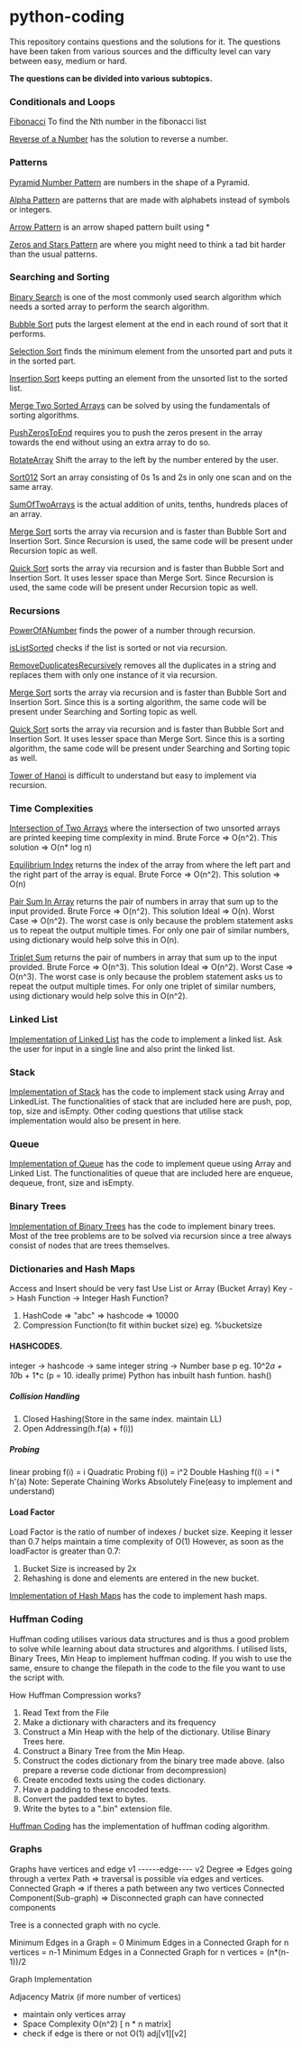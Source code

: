 # python-coding

This repository contains questions and the solutions for it.
The questions have been taken from various sources and the difficulty level can vary between easy, medium or hard.

**The questions can be divided into various subtopics.**

### Conditionals and Loops
[Fibonacci](https://github.com/karanmalh0tra/python-coding/tree/master/NthFibonacciNumber) To find the Nth number in the fibonacci list

[Reverse of a Number](https://github.com/karanmalh0tra/python-coding/tree/master/ReverseOfANumber) has the solution to reverse a number.

### Patterns

[Pyramid Number Pattern](https://github.com/karanmalh0tra/python-coding/tree/master/PyramidNumberPattern) are numbers in the shape of a Pyramid.

[Alpha Pattern](https://github.com/karanmalh0tra/python-coding/blob/master/AlphaPattern) are patterns that are made with alphabets instead of symbols or integers.

[Arrow Pattern](https://github.com/karanmalh0tra/python-coding/tree/master/ArrowPattern) is an arrow shaped pattern built using *

[Zeros and Stars Pattern](https://github.com/karanmalh0tra/python-coding/tree/master/ZerosAndStarsPattern) are where you might need to think a tad bit harder than the usual patterns.

### Searching and Sorting
[Binary Search](https://github.com/karanmalh0tra/python-coding/tree/master/BinarySearch) is one of the most commonly used search algorithm which needs a sorted array to perform the search algorithm.

[Bubble Sort](https://github.com/karanmalh0tra/python-coding/tree/master/BubbleSort) puts the largest element at the end in each round of sort that it performs.

[Selection Sort](https://github.com/karanmalh0tra/python-coding/tree/master/SelectionSort) finds the minimum element from the unsorted part and puts it in the sorted part.

[Insertion Sort](https://github.com/karanmalh0tra/python-coding/tree/master/InsertionSort) keeps putting an element from the unsorted list to the sorted list.

[Merge Two Sorted Arrays](https://github.com/karanmalh0tra/python-coding/tree/master/MergeTwoSortedArrays) can be solved by using the fundamentals of sorting algorithms.

[PushZerosToEnd](https://github.com/karanmalh0tra/python-coding/tree/master/PushZerosToEnd) requires you to push the zeros present in the array towards the end without using an extra array to do so.

[RotateArray](https://github.com/karanmalh0tra/python-coding/tree/master/RotateArray) Shift the array to the left by the number entered by the user.

[Sort012](https://github.com/karanmalh0tra/python-coding/tree/master/Sort012) Sort an array consisting of 0s 1s and 2s in only one scan and on the same array.

[SumOfTwoArrays](https://github.com/karanmalh0tra/python-coding/tree/master/SumOfTwoArrays) is the actual addition of units, tenths, hundreds places of an array.

[Merge Sort](https://github.com/karanmalh0tra/python-coding/tree/master/MergeSort) sorts the array via recursion and is faster than Bubble Sort and Insertion Sort. Since Recursion is used, the same code will be present under Recursion topic as well.

[Quick Sort](https://github.com/karanmalh0tra/python-coding/tree/master/QuickSort) sorts the array via recursion and is faster than Bubble Sort and Insertion Sort. It uses lesser space than Merge Sort. Since Recursion is used, the same code will be present under Recursion topic as well.


### Recursions

[PowerOfANumber](https://github.com/karanmalh0tra/python-coding/tree/master/PowerOfANumber) finds the power of a number through recursion.

[isListSorted](https://github.com/karanmalh0tra/python-coding/tree/master/isListSorted) checks if the list is sorted or not via recursion.

[RemoveDuplicatesRecursively](https://github.com/karanmalh0tra/python-coding/tree/master/RemoveDuplicatesRecursively) removes all the duplicates in a string and replaces them with only one instance of it via recursion.

[Merge Sort](https://github.com/karanmalh0tra/python-coding/tree/master/MergeSort) sorts the array via recursion and is faster than Bubble Sort and Insertion Sort. Since this is a sorting algorithm, the same code will be present under Searching and Sorting topic as well.

[Quick Sort](https://github.com/karanmalh0tra/python-coding/tree/master/QuickSort) sorts the array via recursion and is faster than Bubble Sort and Insertion Sort. It uses lesser space than Merge Sort. Since this is a sorting algorithm, the same code will be present under Searching and Sorting topic as well.

[Tower of Hanoi](https://github.com/karanmalh0tra/python-coding/tree/master/TowerOfHanoi) is difficult to understand but easy to implement via recursion.


### Time Complexities

[Intersection of Two Arrays](https://github.com/karanmalh0tra/python-coding/tree/master/IntersectonOfTwoArrays) where the intersection of two unsorted arrays are printed keeping time complexity in mind. Brute Force => O(n^2). This solution => O(n* log n)

[Equilibrium Index](https://github.com/karanmalh0tra/python-coding/tree/master/ArrayEquilibriumIndex) returns the index of the array from where the left part and the right part of the array is equal. Brute Force => O(n^2). This solution => O(n)

[Pair Sum In Array](https://github.com/karanmalh0tra/python-coding/tree/master/PairSumInArray) returns the pair of numbers in array that sum up to the input provided. Brute Force => O(n^2). This solution Ideal => O(n). Worst Case => O(n^2). The worst case is only because the problem statement asks us to repeat the output multiple times. For only one pair of similar numbers, using dictionary would help solve this in O(n).

[Triplet Sum](https://github.com/karanmalh0tra/python-coding/tree/master/TripletSum) returns the pair of numbers in array that sum up to the input provided. Brute Force => O(n^3). This solution Ideal => O(n^2). Worst Case => O(n^3). The worst case is only because the problem statement asks us to repeat the output multiple times. For only one triplet of similar numbers, using dictionary would help solve this in O(n^2).

### Linked List

[Implementation of Linked List](https://github.com/karanmalh0tra/python-coding/tree/master/LinkedListImplementation) has the code to implement a linked list. Ask the user for input in a single line and also print the linked list.

### Stack

[Implementation of Stack](https://github.com/karanmalh0tra/python-coding/tree/master/StackImplementation) has the code to implement stack using Array and LinkedList. The functionalities of stack that are included here are push, pop, top, size and isEmpty.
Other coding questions that utilise stack implementation would also be present in here.

### Queue

[Implementation of Queue](https://github.com/karanmalh0tra/python-coding/tree/master/QueueImplementation) has the code to implement queue using Array and Linked List. The functionalities of queue that are included here are enqueue, dequeue, front, size and isEmpty.

### Binary Trees

[Implementation of Binary Trees](https://github.com/karanmalh0tra/python-coding/tree/master/BinaryTreeImplementation) has the code to implement binary trees. Most of the tree problems are to be solved via recursion since a tree always consist of nodes that are trees themselves.

### Dictionaries and Hash Maps
Access and Insert should be very fast
Use List or Array (Bucket Array)
Key -> Hash Function -> Integer
Hash Function?
  1. HashCode => "abc" => hashcode => 10000
  2. Compression Function(to fit within bucket size) eg. %bucketsize
#### HASHCODES.
 integer -> hashcode -> same integer
 string -> Number base p eg. 10^2*a + 10*b + 1*c (p = 10. ideally prime)
Python has inbuilt hash funtion. hash()
##### Collision Handling
  1. Closed Hashing(Store in the same index. maintain LL)
  2. Open Addressing(h.f(a) + f(i))
##### Probing
linear probing f(i) = i
Quadratic Probing f(i) = i^2
Double Hashing f(i) = i * h'(a)
Note: Seperate Chaining Works Absolutely Fine(easy to implement and understand)

#### Load Factor
Load Factor is the ratio of number of indexes / bucket size.
Keeping it lesser than 0.7 helps maintain a time complexity of O(1)
However, as soon as the loadFactor is greater than 0.7:
  1. Bucket Size is increased by 2x
  2. Rehashing is done and elements are entered in the new bucket.

[Implementation of Hash Maps](https://github.com/karanmalh0tra/python-coding/tree/master/Dictionaries&HashMaps) has the code to implement hash maps.


### Huffman Coding

Huffman coding utilises various data structures and is thus a good problem to solve while learning about data structures and algorithms.
I utilised lists, Binary Trees, Min Heap to implement huffman coding.
If you wish to use the same, ensure to change the filepath in the code to the file you want to use the script with.

How Huffman Compression works?
  1. Read Text from the File
  2. Make a dictionary with characters and its frequency
  3. Construct a Min Heap with the help of the dictionary. Utilise Binary Trees here.
  4. Construct a Binary Tree from the Min Heap.
  5. Construct the codes dictionary from the binary tree made above. (also prepare a reverse code dictionar from decompression)
  6. Create encoded texts using the codes dictionary.
  7. Have a padding to these encoded texts.
  8. Convert the padded text to bytes.
  9. Write the bytes to a ".bin" extension file.

[Huffman Coding](https://github.com/karanmalh0tra/python-coding/tree/master/HuffmanCoding) has the implementation of huffman coding algorithm.


### Graphs

Graphs  have vertices and edge
v1 ------edge---- v2
Degree => Edges going through a vertex
Path => traversal is possible via edges and vertices.
Connected Graph => if theres a path between any two vertices
Connected Component(Sub-graph) => Disconnected graph can have connected components

Tree is a connected graph with no cycle.

Minimum Edges in a Graph = 0
Minimum Edges in a Connected Graph for n vertices = n-1
Minimum Edges in a Connected Graph for n vertices = (n*(n-1))/2

Graph Implementation

Adjacency Matrix (if more number of vertices)
 - maintain only vertices array
 - Space Complexity O(n^2) [ n * n matrix]
 - check if edge is there or not O(1) adj[v1][v2]
